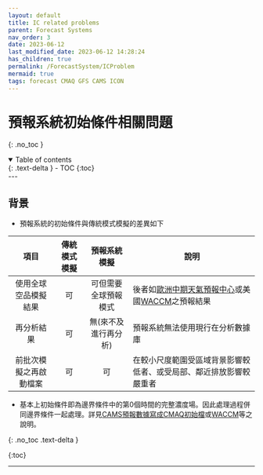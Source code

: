 ```yaml
---
layout: default
title: IC related problems
parent: Forecast Systems
nav_order: 3
date: 2023-06-12
last_modified_date: 2023-06-12 14:28:24
has_children: true
permalink: /ForecastSystem/ICProblem
mermaid: true
tags: forecast CMAQ GFS CAMS ICON
---
```


# 預報系統初始條件相關問題
{: .no_toc }

<details open markdown="block">
  <summary>
    Table of contents
  </summary>
  {: .text-delta }
- TOC
{:toc}
</details>
---

## 背景

- 預報系統的初始條件與傳統模式模擬的差異如下

|項目|傳統模式模擬|預報系統模擬|說明
|:-:|:-:|:-:|-
|使用全球空品模擬結果|可|可但需要全球預報模式|後者如[歐洲中期天氣預報中心][ecmwf]或美國[WACCM][WACCM]之預報結果
|再分析結果|可|無(來不及進行再分析)|預報系統無法使用現行在分析數據庫
|前批次模擬之再啟動檔案|可|可|在較小尺度範圍受區域背景影響較低者、或受局部、鄰近排放影響較嚴重者

- 基本上初始條件即為邊界條件中的第0個時間的完整濃度場。因此處理過程併同邊界條件一起處理。詳見[CAMS預報數據寫成CMAQ初始檔](../../AQana/GAQuality/ECMWF_CAMS/4.CAMS_ic.md)或[WACCM](../../AQana/GAQuality/3WACCM.md)等之說明。

{: .no_toc .text-delta }

{:toc}

---
[ecmwf]: <https://zh.wikipedia.org/zh-tw/歐洲中期天氣預報中心> "歐洲中期天氣預報中心，創立於1975年，是一個國際組織，位於英格蘭雷丁。"
[WACCM]: ../../AQana/GAQuality/3WACCM.md "大氣社區氣候模型(Whole Atmosphere Community Climate Model, WACCM)"
